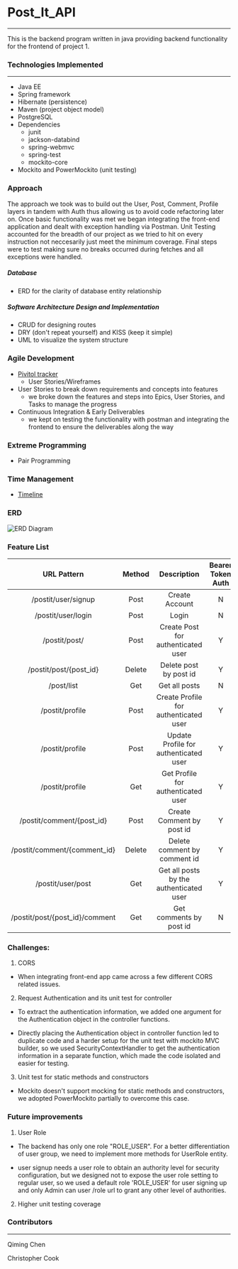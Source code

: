 # Post_It_API
---
 
This is the backend program written in java providing backend functionality for the frontend of project 1.

### Technologies Implemented
---
* Java EE
* Spring framework
* Hibernate (persistence)
* Maven (project object model)
* PostgreSQL
* Dependencies
  * junit
  * jackson-databind
  * spring-webmvc
  * spring-test
  * mockito-core
* Mockito and PowerMockito (unit testing)

### Approach

The approach we took was to build out the User, Post, Comment, Profile layers in tandem with Auth thus allowing us to avoid code refactoring later on. Once basic functionality was met we began integrating the front-end application and dealt with exception handling via Postman. Unit Testing accounted for the breadth of our project as we tried to hit on every instruction not neccesarily just meet the minimum coverage. Final steps were to test making sure no breaks occurred during fetches and all exceptions were handled.

##### Database
* ERD for the clarity of database entity relationship

##### Software Architecture Design and Implementation
* CRUD for designing routes
* DRY (don't repeat yourself) and KISS (keep it simple)
* UML to visualize the system structure

### Agile Development
* [Pivitol tracker](https://www.pivotaltracker.com/n/projects/2407483)
  * User Stories/Wireframes
* User Stories to break down requirements and concepts into features
  * we broke down the features and steps into Epics, User Stories, and Tasks to manage the progress
* Continuous Integration & Early Deliverables
  * we kept on testing the functionality with postman and integrating the frontend to ensure the deliverables along the way
  
### Extreme Programming
* Pair Programming

### Time Management
* [Timeline](https://github.com/christopher-cook/post_it_app/wiki/Timeline)

### ERD
![ERD Diagram](https://i.imgur.com/l2DZYPq.png)

### Feature List

| URL Pattern | Method | Description | Bearer Token Auth |
| :---: | :---: | :---: | :---: |
| /postit/user/signup | Post | Create Account | N |
| /postit/user/login | Post | Login | N |
| /postit/post/ | Post | Create Post for authenticated user | Y | 
| /postit/post/{post_id} | Delete | Delete post by post id | Y |
| /post/list | Get | Get all posts | N |
| /postit/profile | Post | Create Profile for authenticated user | Y |
| /postit/profile | Post | Update Profile for authenticated user | Y |
| /postit/profile | Get | Get Profile for authenticated user | Y |
| /postit/comment/{post_id} | Post | Create Comment by post id | Y |
| /postit/comment/{comment_id} | Delete | Delete comment by comment id | Y |
| /postit/user/post | Get | Get all posts by the authenticated user | Y |
| /postit/post/{post_id}/comment | Get | Get comments by post id | N |


### Challenges:

1. CORS
 
  * When integrating front-end app came across a few different CORS related issues.

2. Request Authentication and its unit test for controller

  * To extract the authentication information, we added one argument for the Authentication object in the controller functions.

  * Directly placing the Authentication object in controller function led to duplicate code and a harder setup for the unit test with mockito MVC builder, so we used SecurityContextHandler to get the authentication information in a separate function, which made the code isolated and easier for testing.

3. Unit test for static methods and constructors

  * Mockito doesn't support mocking for static methods and constructors, we adopted PowerMockito partially to overcome this case.

### Future improvements

1. User Role

  * The backend has only one role "ROLE_USER". For a better differentiation of user group, we need to implement more methods for UserRole entity.

  * user signup needs a user role to obtain an authority level for security configuration, but we designed not to expose the user role setting to regular user, so we used a default role 'ROLE_USER' for user signing up and only Admin can user /role url to grant any other level of authorities.

2. Higher unit testing coverage


### Contributors
---
Qiming Chen

Christopher Cook
